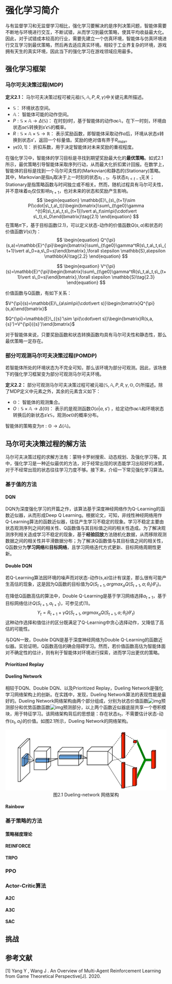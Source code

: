 # 强化学习简介

与有监督学习和无监督学习相比，强化学习要解决的是序列决策问题，智能体需要不断地与环境进行交互，不断试错，从而学习到最优策略，使其平均收益最大化。因此，对于试错成本较高的行业，需要先建立一个仿真环境，智能体与仿真环境进行交互学习到最优策略，然后再去适应真实环境。相较于工业界复杂的环境，游戏拥有天生的真实环境，因此当下的强化学习在游戏领域应用最多。

## 强化学习框架

### 马尔可夫决策过程(MDP) 

**定义2.1：** 马尔可夫决策过程可被元祖$\langle \mathbb{S},\mathbb{A},P,R,\gamma \rangle$中关键元素所描述。

- $\mathbb{S}：$ 环境状态空间。
- $\mathbb{A}：$ 智能体可能的动作空间。
- $P:\mathbb{S}\times\mathbb{A}\to\Delta(\mathbb{S})：$ 在时刻$t$时，基于智能体的动作$a\epsilon\mathbb{A}$，在下一时刻，环境由状态$s\epsilon\mathbb{S}$转换到${s}'\epsilon\mathbb{S}$的概率。
- $R:\mathbb{S}\times\mathbb{A}\times\mathbb{S}\to\mathbb{R}：$ 表示奖励函数，即智能体采取动作$a$后，环境从状态$s$转换到状态${s}'$，返回一个标量值。奖励的绝对值有界于$R_{max}$。
- $\gamma\epsilon[0,1]：$ 折扣系数，用于决定智能体对未来奖励的重视程度。

在强化学习中，智能体的学习目标是寻找到期望奖励最大化的**最优策略**。如式2.1所示，最优策略引导智能体采取序列行动，从而最大化折扣累计回报。在数学上，智能体的目标是找到一个马尔可夫性的(Markovian)和静态的(Stationary)策略。其中，Markovian是指$s_t$取决于上一时刻的状态$s_{t-1}$，与状态$s_{i< t-1}$无关；Stationary是指策略函数与时间独立或不相关。然而，随机过程具有马尔可夫性，并不意味着$a_t$仅仅影响$s_{t+1}$，也对未来的状态和奖励产生影响。
$$
\begin{equation}
\mathbb{E}\_{s\_{t+1}\sim P(\cdot|s\_t,a\_t)}\begin{bmatrix}\sum\_{t\ge0}\gamma ^{t}R(s\_t,a\_t,s\_{t+1})\vert a\_t\sim\pi(\cdot\vert s\_t),s\_0\end{bmatrix}\tag{2.1}
\end{equation}
$$
在策略$\pi$下，基于目标函数(2.1)，可以定义状态-动作的价值函数$Q(s,a)$和状态的价值函数$V(s)$为：
$$
\begin{equation}
Q^{\pi}(s,a)=\mathbb{E}^{\pi}\begin{bmatrix}\sum\_{t\ge0}\gamma^tR(s\_t,a\_t,s\_{t+1}\vert a\_0=a,s\_0=s)\end{bmatrix},\forall s\epsilon \mathbb{S},a\epsilon \mathbb{A}\tag{2.2}
\end{equation}
$$

$$
\begin{equation}
V^{\pi}(s)=\mathbb{E}^{\pi}\begin{bmatrix}\sum\_{t\ge0}\gamma^tR(s\_t,a\_t,s\_{t+1}\vert s\_0=s)\end{bmatrix},\forall s\epsilon \mathbb{S}\tag{2.3}
\end{equation}
$$

价值函数与Q函数，有如下关系：

$V^{\pi}(s)=\mathbb{E}\_{a\sim\pi(\cdot\vert s)}\begin{bmatrix}Q^{\pi}(s,a)\end{bmatrix}$

$Q^{\pi}=\mathbb{E}\_{{s}'\sim \pi(\cdot\vert s)}\begin{bmatrix}R(s,a,{s}')+V^{\pi}({s}')\end{bmatrix}$

 对于智能体来说，只要奖励函数和状态转换函数均具有马尔可夫性和静态性，那么最优策略一定存在。



### 部分可观测马尔可夫决策过程(POMDP)

若智能体所处的环境状态为不完全可知，那么该环境为部分可观测。因此，该场景下的强化学习框架变为部分可观测马尔可夫环境。

**定义2.2：** 部分可观测马尔可夫决策过程可被元祖$\langle \mathbb{S},\mathbb{A},P,R,\gamma,\mathbb{O},O \rangle$所描述。除了MDP定义中元素之外，其余的元素含义如下：

- $\mathbb{O}：$ 智能体的观测集合。
- $O:\mathbb{S}\times\mathbb{A}\to\Delta(\mathbb{O})：$ 表示的是观测函数$O(o\vert a,{s}')$ ，给定动作$a\epsilon \mathbb{A}$和环境状态转换后的新状态${s}'\epsilon \mathbb{S}$，观测$o\epsilon \mathbb{O}$的概率分布。

智能体的策略变为$\pi:\mathbb{O}\to\Delta(\mathbb{A})$。



## 马尔可夫决策过程的解方法

马尔可夫决策过程的求解方法有：蒙特卡罗树搜索、动态规划、及强化学习等。其中，强化学习是一种近似最优的方法，对于经常出现的状态能学习出较好的决策，对于不经常出现的状态往往学习力度不够。接下来，介绍一下常见强化学习算法。

### 基于值的方法

#### DQN

DQN为深度强化学习的开篇之作，该算法基于深度神经网络作为Q-Learning的函数近似器，从而形成Deep Q Learning。根据论文，可知，非线性神经网络用作Q-Learning算法的函数近似器，往往产生学习不稳定的现象。学习不稳定主要由状态观测序列之间的相关性、Q函数值与其目标值之间的相关性造成。为了解决观测序列相关造成学习不稳定的现象，基于**经验回放**方法随机化数据，从而移除观测数据之间的相关性并平滑数据分布；为了解决Q函数值与其目标值之间的相关性，Q函数分为**学习网络**和**目标网络**，且学习网络迭代方式更新、目标网络周期性更新。

#### Double DQN

若Q-Learning算法因环境的噪声而对状态-动作(s,a)估计有误差，那么很有可能产生高估的现象，这是因为Q函数的目标值为$Q(S_{t+1},argmax_{a}Q(S_{t+1},a;\theta_{t}){\theta}'_{t})$。

在降低Q函数高估的算法中，Double Q-Learning是基于学习网络选择$a_{t+1}$，基于目标网络估计$Q(S_{t+1},a_{t+1})$，可参见式(1)。
$$
Y_t=R_{t+1}+\gamma Q(S_{t+1},argmax_{a}Q(S_{t+1},a;\theta_{t}){\theta}'_{t})
$$
这种动作选择和值估计的区分既满足了Q-Learning中贪心选择动作，又降低了高估的可能性。

与DQN一致，Double DQN是基于深度神经网络为Double Q-Learning的函数近似器。实验证明，Q函数高估的确会阻碍学习。然而，若价值函数高估为智能体面对不确定性的估计，则有利于智能体对环境进行探索，进而学习出更优的策略。

#### Prioritized Replay





#### Dueling Network

相较于DQN、Double DQN、以及Prioritized Replay，Dueling Network是强化学习网络架构上的创新。在实践中，发现，Dueling Network算法的表现性能是最好的。Dueling Network网络架构由两个部分组成，分别为状态价值函数![img](https://cdn.nlark.com/yuque/__latex/283b1b0d0929bc6fe1f092901d366e1a.svg)预测部分和优势函数函数![img](https://cdn.nlark.com/yuque/__latex/450c50a85770bd2a9af629098326981d.svg)预测部分，以上两个函数近似器底层共享一个卷积模块，用于特征学习。该网络架构背后的思想是：存在状态$s_t$，不需要估计状态-动作$(s_t,a_t)$的价值。如图2.1所示，Dueling Network的网络架构。

<div align=center><img width="800" src="./img/dueling-network.png" /></div>

<div align=center>
    图2.1 Dueling-network 网络架构
</div>

#### Rainbow





### 基于策略的方法

#### 策略梯度理论



#### REINFORCE



#### TRPO





### PPO





### Actor-Critic算法

#### A2C





#### A3C





#### SAC





## 挑战





## 参考文献

[1] Yang Y ,  Wang J . An Overview of Multi-Agent Reinforcement Learning from Game Theoretical Perspective[J].  2020.

